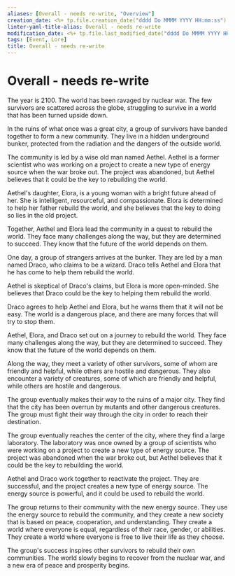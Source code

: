 ```yaml
---
aliases: [Overall - needs re-write, "Overview"]
creation_date: <%+ tp.file.creation_date("dddd Do MMMM YYYY HH:mm:ss") %>
linter-yaml-title-alias: Overall - needs re-write
modification_date: <%+ tp.file.last_modified_date("dddd Do MMMM YYYY HH:mm:ss") %>
tags: [Event, Lore]
title: Overall - needs re-write
---
```

# Overall - needs re-write
The year is 2100. The world has been ravaged by nuclear war. The few survivors are scattered across the globe, struggling to survive in a world that has been turned upside down.

In the ruins of what once was a great city, a group of survivors have banded together to form a new community. They live in a hidden underground bunker, protected from the radiation and the dangers of the outside world.

The community is led by a wise old man named Aethel. Aethel is a former scientist who was working on a project to create a new type of energy source when the war broke out. The project was abandoned, but Aethel believes that it could be the key to rebuilding the world.

Aethel's daughter, Elora, is a young woman with a bright future ahead of her. She is intelligent, resourceful, and compassionate. Elora is determined to help her father rebuild the world, and she believes that the key to doing so lies in the old project.

Together, Aethel and Elora lead the community in a quest to rebuild the world. They face many challenges along the way, but they are determined to succeed. They know that the future of the world depends on them.

One day, a group of strangers arrives at the bunker. They are led by a man named Draco, who claims to be a wizard. Draco tells Aethel and Elora that he has come to help them rebuild the world.

Aethel is skeptical of Draco's claims, but Elora is more open-minded. She believes that Draco could be the key to helping them rebuild the world.

Draco agrees to help Aethel and Elora, but he warns them that it will not be easy. The world is a dangerous place, and there are many forces that will try to stop them.

Aethel, Elora, and Draco set out on a journey to rebuild the world. They face many challenges along the way, but they are determined to succeed. They know that the future of the world depends on them.

Along the way, they meet a variety of other survivors, some of whom are friendly and helpful, while others are hostile and dangerous. They also encounter a variety of creatures, some of which are friendly and helpful, while others are hostile and dangerous.

The group eventually makes their way to the ruins of a major city. They find that the city has been overrun by mutants and other dangerous creatures. The group must fight their way through the city in order to reach their destination.

The group eventually reaches the center of the city, where they find a large laboratory. The laboratory was once owned by a group of scientists who were working on a project to create a new type of energy source. The project was abandoned when the war broke out, but Aethel believes that it could be the key to rebuilding the world.

Aethel and Draco work together to reactivate the project. They are successful, and the project creates a new type of energy source. The energy source is powerful, and it could be used to rebuild the world.

The group returns to their community with the new energy source. They use the energy source to rebuild the community, and they create a new society that is based on peace, cooperation, and understanding. They create a world where everyone is equal, regardless of their race, gender, or abilities. They create a world where everyone is free to live their life as they choose.

The group's success inspires other survivors to rebuild their own communities. The world slowly begins to recover from the nuclear war, and a new era of peace and prosperity begins.